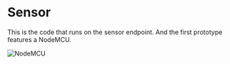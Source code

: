 # Sensor
This is the code that runs on the sensor endpoint. And the first prototype features a NodeMCU.

![NodeMCU](/IMG_2293.JPG)
